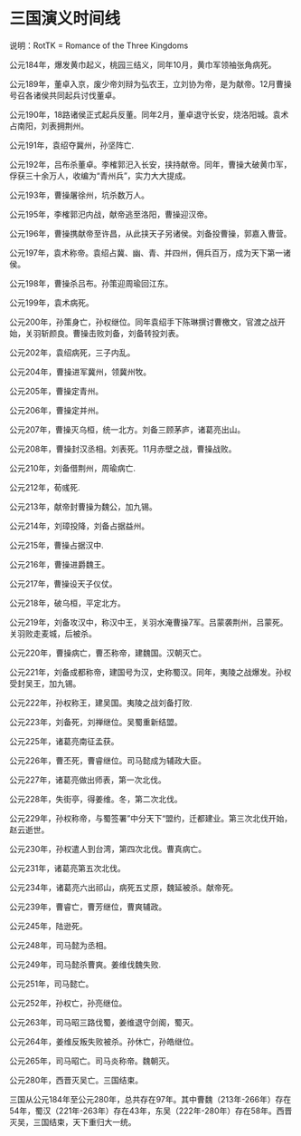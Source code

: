 # 三国演义时间线

说明：RotTK = Romance of the Three Kingdoms

公元184年，爆发黄巾起义，桃园三结义，同年10月，黄巾军领袖张角病死。

公元189年，董卓入京，废少帝刘辩为弘农王，立刘协为帝，是为献帝。12月曹操号召各诸侯共同起兵讨伐董卓。

公元190年，18路诸侯正式起兵反董。同年2月，董卓退守长安，烧洛阳城。袁术占南阳，刘表拥荆州。

公元191年，袁绍夺冀州，孙坚阵亡.

公元192年，吕布杀董卓。李榷郭汜入长安，挟持献帝。同年，曹操大破黄巾军，俘获三十余万人，收编为“青州兵”，实力大大提成。

公元193年，曹操屠徐州，坑杀数万人。

公元195年，李榷郭汜内战，献帝逃至洛阳，曹操迎汉帝。

公元196年，曹操携献帝至许昌，从此挟天子另诸侯。刘备投曹操，郭嘉入曹营。

公元197年，袁术称帝。袁绍占冀、幽、青、并四州，佣兵百万，成为天下第一诸侯。

公元198年，曹操杀吕布。孙策迎周瑜回江东。

公元199年，袁术病死。

公元200年，孙策身亡，孙权继位。同年袁绍手下陈琳撰讨曹檄文，官渡之战开始，关羽斩颜良。曹操击败刘备，刘备转投刘表。

公元202年，袁绍病死，三子内乱。

公元204年，曹操进军冀州，领冀州牧。

公元205年，曹操定青州。

公元206年，曹操定并州。

公元207年，曹操灭乌桓，统一北方。刘备三顾茅庐，诸葛亮出山。

公元208年，曹操封汉丞相。刘表死。11月赤壁之战，曹操战败。

公元210年，刘备借荆州，周瑜病亡.

公元212年，荀彧死.

公元213年，献帝封曹操为魏公，加九锡。

公元214年，刘璋投降，刘备占据益州。

公元215年，曹操占据汉中.

公元216年，曹操进爵魏王。

公元217年，曹操设天子仪仗。

公元218年，破乌桓，平定北方。

公元219年，刘备攻汉中，称汉中王，关羽水淹曹操7军。吕蒙袭荆州，吕蒙死。关羽败走麦城，后被杀。

公元220年，曹操病亡，曹丕称帝，建魏国。汉朝灭亡。

公元221年，刘备成都称帝，建国号为汉，史称蜀汉。同年，夷陵之战爆发。孙权受封吴王，加九锡。

公元222年，孙权称王，建吴国。夷陵之战刘备打败.

公元223年，刘备死，刘禅继位。吴蜀重新结盟。

公元225年，诸葛亮南征孟获。

公元226年，曹丕死，曹睿继位。司马懿成为辅政大臣。

公元227年，诸葛亮做出师表，第一次北伐。

公元228年，失街亭，得姜维。冬，第二次北伐。

公元229年，孙权称帝，与蜀签署”中分天下“盟约，迁都建业。第三次北伐开始，赵云逝世。

公元230年，孙权遣人到台湾，第四次北伐。曹真病亡。

公元231年，诸葛亮第五次北伐。

公元234年，诸葛亮六出祁山，病死五丈原，魏延被杀。献帝死。

公元239年，曹睿亡，曹芳继位，曹爽辅政。

公元245年，陆逊死。

公元248年，司马懿为丞相。

公元249年，司马懿杀曹爽。姜维伐魏失败.

公元251年，司马懿亡。

公元252年，孙权亡，孙亮继位。

公元263年，司马昭三路伐蜀，姜维退守剑阁，蜀灭。

公元264年，姜维反叛失败被杀。孙休亡，孙皓继位。

公元265年，司马昭亡。司马炎称帝。魏朝灭。

公元280年，西晋灭吴亡。三国结束。

三国从公元184年至公元280年，总共存在97年。其中曹魏（213年-266年）存在54年，蜀汉（221年-263年）存在43年，东吴（222年-280年）存在58年。西晋灭吴，三国结束，天下重归大一统。

